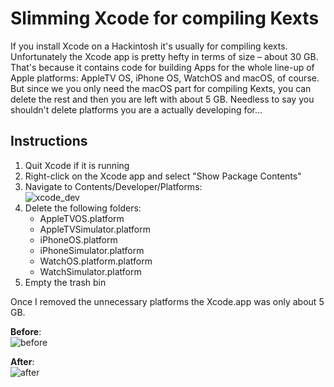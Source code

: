 # Slimming Xcode for compiling Kexts

If you install Xcode on a Hackintosh it's usually for compiling kexts. Unfortunately the Xcode app is pretty hefty in terms of size – about 30 GB. That's because it contains code for building Apps for the whole line-up of Apple platforms: AppleTV OS, iPhone OS, WatchOS and macOS, of course. But since we you only need the macOS part for compiling Kexts, you can delete the rest and then you are left with about 5 GB. Needless to say you shouldn't delete platforms you are a actually developing for…

## Instructions

1. Quit Xcode if it is running 
2. Right-click on the Xcode app and select "Show Package Contents"
3. Navigate to Contents/Developer/Platforms:</br>![xcode_dev](https://user-images.githubusercontent.com/76865553/216172977-6bb0b379-1254-40ce-80f9-76e42d10522e.png)
4. Delete the following folders:
	- AppleTVOS.platform
	- AppleTVSimulator.platform
	- iPhoneOS.platform
	- iPhoneSimulator.platform
	- WatchOS.platform.platform
	- WatchSimulator.platform
5. Empty the trash bin

Once I removed the unnecessary platforms the Xcode.app was only about 5 GB.

**Before**:</br>![before](https://user-images.githubusercontent.com/76865553/216173933-43d9bf47-2238-4218-8261-9de8bc6ad8d6.png)

**After**:</br>![after](https://user-images.githubusercontent.com/76865553/216174032-5dad4393-bffe-4df3-80d9-e29102d34640.png)
